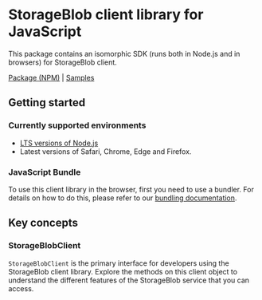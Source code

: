 # StorageBlob client library for JavaScript

This package contains an isomorphic SDK (runs both in Node.js and in browsers) for StorageBlob client.



[Package (NPM)](https://www.npmjs.com/package/@msinternal/storageblob) |
[Samples](https://github.com/Azure-Samples/azure-samples-js-management)

## Getting started

### Currently supported environments

- [LTS versions of Node.js](https://nodejs.org/about/releases/)
- Latest versions of Safari, Chrome, Edge and Firefox.





### JavaScript Bundle
To use this client library in the browser, first you need to use a bundler. For details on how to do this, please refer to our [bundling documentation](https://aka.ms/AzureSDKBundling).

## Key concepts

### StorageBlobClient

`StorageBlobClient` is the primary interface for developers using the StorageBlob client library. Explore the methods on this client object to understand the different features of the StorageBlob service that you can access.

